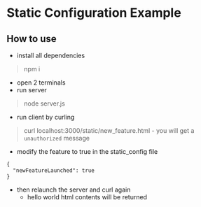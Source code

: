 # Static Configuration Example
## How to use
- install all dependencies
> npm i
- open 2 terminals
- run server
> node server.js
- run client by curling
> curl localhost:3000/static/new_feature.html
    - you will get a ```unauthorized``` message
- modify the feature to true in the static_config file
```
{
  "newFeatureLaunched": true
}
```
- then relaunch the server and curl again
  - hello world html contents will be returned
